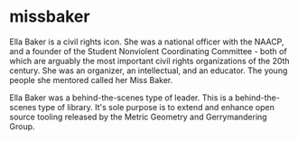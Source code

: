 # missbaker

Ella Baker is a civil rights icon. She was a national officer with the NAACP, and a founder of the Student Nonviolent Coordinating Committee - both of which are arguably the most important civil rights organizations of the 20th century. She was an organizer, an intellectual, and an educator. The young people she mentored called her Miss Baker.

Ella Baker was a behind-the-scenes type of leader. This is a behind-the-scenes type of library. It's sole purpose is to extend and enhance open source tooling released by the Metric Geometry and Gerrymandering Group.